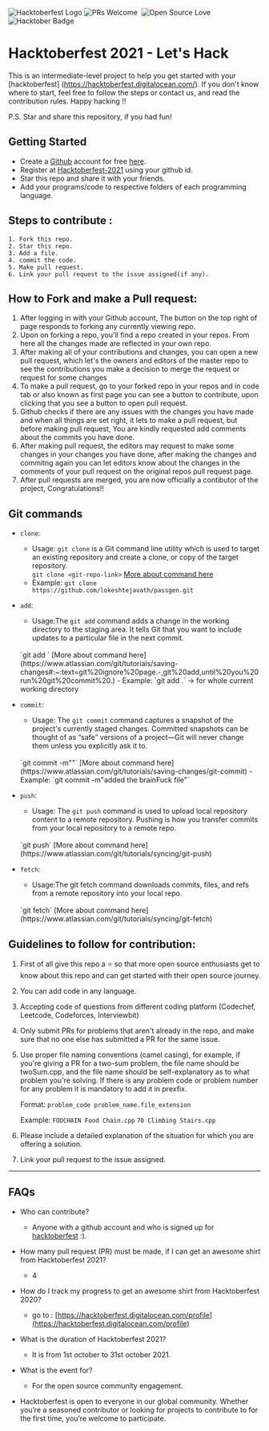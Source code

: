 ![Hacktoberfest Logo](https://hacktoberfest.digitalocean.com/_nuxt/img/logo-hacktoberfest-full.f42e3b1.svg)
![PRs Welcome](https://img.shields.io/badge/PRs-welcome-brightgreen.svg?style=flat-square) &nbsp;![Open Source Love](https://badges.frapsoft.com/os/v1/open-source.svg?v=102) &nbsp;<img src="https://img.shields.io/badge/hacktoberfest-2021-blueviolet" alt="Hacktober Badge"/>  

# Hacktoberfest 2021 - Let's Hack

This is an intermediate-level project to help you get started with your
[hacktoberfest] (https://hacktoberfest.digitalocean.com/). If you don't
know where to start, feel free to follow the steps or contact us, and
read the contribution rules. Happy hacking !!

P.S. Star and share this repository, if you had fun!

## Getting Started

- Create a [Github](https://github.com/) account for free [here](https://github.com/).
- Register at [Hacktoberfest-2021](https://hacktoberfest.digitalocean.com/) using your github id.
- Star this repo and share it with your friends.
- Add your programs/code to respective folders of each programming language.

## Steps to contribute :

    1. Fork this repo.
    2. Star this repo.
    3. Add a file.
    4. commit the code.
    5. Make pull request.
    6. Link your pull request to the issue assigned(if any).

## How to Fork and make a Pull request:
  1. After logging in with your Github account, The button on the top right of page responds to forking any currently viewing repo.
  2. Upon on forking a repo, you'll find a repo created in your repos. From here all the changes made are reflected in your own repo.
  3. After making all of your contributions and changes, you can open a new pull request, which let's the owners and editors of the master repo to see the contributions you make a decision to merge the request or request for some changes
  4. To make a pull request, go to your forked repo in your repos and in code tab or also known as first page you can see a button to contribute, upon clicking that you see a button to open pull request.
  5. Github checks if there are any issues with the changes you have made and when all things are set right, it lets to make a pull request, but before making pull request, You are kindly requested add comments about the commits you have done.
  6. After making pull request, the editors may request to make some changes in your changes you have done, after making the changes and commitng again you can let editors know about the changes in the comments of your pull request on the original repos pull request page.
  7. After pull requests are merged, you are now officially a contibutor of the project, Congratulations!!
## Git commands
- ```clone```: 
  - Usage: `git clone` is a Git command line utility which is used to target an existing repository and create a clone, or copy of the target repository.<br/>
   `git clone <git-repo-link>` [More about command here](https://www.atlassian.com/git/tutorials/setting-up-a-repository/git-clone)
  - Example: `git clone https://github.com/lokeshtejavath/passgen.git`
- ```add```:
  - Usage:The `git add` command adds a change in the working directory to the staging area. It tells Git that you want to include updates to a particular file in the next commit.
  <br/> 
  `git add <directory>` [More about command here](https://www.atlassian.com/git/tutorials/saving-changes#:~:text=git%20ignore%20page.-,git%20add,until%20you%20run%20git%20commit%20.)
  - Example: `git add .` -> for whole current working directory

- ```commit```:
  - Usage: The `git commit` command captures a snapshot of the project's currently staged changes. Committed snapshots can be thought of as “safe” versions of a project—Git will never change them unless you explicitly ask it to.
  <br/>
   `git commit -m"<comment>"` [More about command here](https://www.atlassian.com/git/tutorials/saving-changes/git-commit)
  - Example: `git commit -m"added the brainFuck file"`
- ```push```:
  - Usage: The `git push` command is used to upload local repository content to a remote repository. Pushing is how you transfer commits from your local repository to a remote repo. 
  <br/>
  `git push` [More about command here](https://www.atlassian.com/git/tutorials/syncing/git-push)
- ```fetch```:
  - Usage:The git fetch command downloads commits, files, and refs from a remote repository into your local repo. 
  <br/>
  `git fetch` [More about command here](https://www.atlassian.com/git/tutorials/syncing/git-fetch)

## Guidelines to follow for contribution:
1. First of all give this repo a ⭐ so that more open source enthusiasts get to know about this repo and can get started with their open source journey. 
2. You can add code in any language.
3. Accepting code of questions from different coding platform (Codechef, Leetcode, Codeforces, Interviewbit)
4. Only submit PRs for problems that aren't already in the repo, and make sure that no one else has submitted a PR for the same issue.
5. Use proper file naming conventions (camel casing), for example, if you're giving a PR for a two-sum problem, the file name should be twoSum.cpp, and the file name should   be self-explanatory as to what problem you're solving. If there is any problem code or problem number for any problem it is mandatory to add it in prexfix.

    Format: ```problem_code problem_name.file_extension```

    Example: ```FODCHAIN Food Chain.cpp```
            ```70 Climbing Stairs.cpp```
6. Please include a detailed explanation of the situation for which you are offering a solution.
7. Link your pull request to the issue assigned.


---


## FAQs

- Who can contribute?
  - Anyone with a github account and who is signed up for [hacktoberfest](https://hacktoberfest.digitalocean.com/) :).

- How many pull request (PR) must be made, if I can get an awesome shirt from Hacktoberfest 2021?
  - 4

- How do I track my progress to get an awesome shirt from Hacktoberfest 2020?
  - go to : [https://hacktoberfest.digitalocean.com/profile](https://hacktoberfest.digitalocean.com/profile)

- What is the duration of Hacktoberfest 2021?
  - It is from 1st october to 31st october 2021.

- What is the event for?
  - For the open source community engagement.




- Hacktoberfest is open to everyone in our global community. Whether you’re a seasoned contributor or looking for projects to contribute to for the first time, you’re welcome to    participate.

